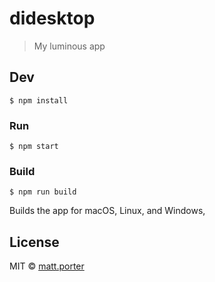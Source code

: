 # didesktop

> My luminous app


## Dev

```
$ npm install
```

### Run

```
$ npm start
```

### Build

```
$ npm run build
```

Builds the app for macOS, Linux, and Windows, 


## License

MIT © [matt.porter](http://dentalintel.com)

